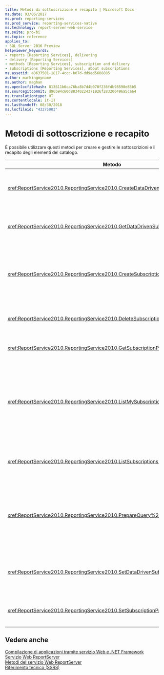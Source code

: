```yaml
---
title: Metodi di sottoscrizione e recapito | Microsoft Docs
ms.date: 03/06/2017
ms.prod: reporting-services
ms.prod_service: reporting-services-native
ms.technology: report-server-web-service
ms.suite: pro-bi
ms.topic: reference
applies_to:
- SQL Server 2016 Preview
helpviewer_keywords:
- reports [Reporting Services], delivering
- delivery [Reporting Services]
- methods [Reporting Services], subscription and delivery
- subscriptions [Reporting Services], about subscriptions
ms.assetid: a8637501-1817-4ccc-b07d-dd9ed5608805
author: markingmyname
ms.author: maghan
ms.openlocfilehash: 813611b6ca76ba8b7d4b070f236fdb98590e85b5
ms.sourcegitcommit: d96b94c60d88340224371926f283200496a5ca64
ms.translationtype: HT
ms.contentlocale: it-IT
ms.lasthandoff: 08/30/2018
ms.locfileid: "43275003"
---
```

# <a name="subscription-and-delivery-methods"></a>Metodi di sottoscrizione e recapito
  È possibile utilizzare questi metodi per creare e gestire le sottoscrizioni e il recapito degli elementi del catalogo.  
  
|Metodo|Azione|  
|------------|------------|  
|<xref:ReportService2010.ReportingService2010.CreateDataDrivenSubscription%2A>|Crea una sottoscrizione guidata dai dati per un elemento specificato.|  
|<xref:ReportService2010.ReportingService2010.GetDataDrivenSubscriptionProperties%2A>|Restituisce le proprietà per una sottoscrizione guidata dai dati.|  
|<xref:ReportService2010.ReportingService2010.CreateSubscription%2A>|Crea una sottoscrizione per l'elemento specificato nel database del server di report o nella raccolta di SharePoint.|  
|<xref:ReportService2010.ReportingService2010.DeleteSubscription%2A>|Elimina una sottoscrizione dal database del server di report.|  
|<xref:ReportService2010.ReportingService2010.GetSubscriptionProperties%2A>|Restituisce le proprietà di una sottoscrizione.|  
|<xref:ReportService2010.ReportingService2010.ListMySubscriptions%2A>|Recupera un elenco di sottoscrizioni create dall'utente corrente del server di report o del sito di SharePoint per l'elemento del catalogo specificato.|  
|<xref:ReportService2010.ReportingService2010.ListSubscriptions%2A>|Recupera un elenco di sottoscrizioni creato per un elemento specificato.|  
|<xref:ReportService2010.ReportingService2010.PrepareQuery%2A>|Restituisce un set di dati contenente i campi recuperati dalla query per il recapito per una sottoscrizione guidata dai dati.|  
|<xref:ReportService2010.ReportingService2010.SetDataDrivenSubscriptionProperties%2A>|Imposta i valori delle proprietà di una sottoscrizione guidata dai dati.|  
|<xref:ReportService2010.ReportingService2010.SetSubscriptionProperties%2A>|Imposta i valori delle proprietà di una sottoscrizione.|  
  
## <a name="see-also"></a>Vedere anche  
 [Compilazione di applicazioni tramite servizio Web e .NET Framework](../../../reporting-services/report-server-web-service/net-framework/building-applications-using-the-web-service-and-the-net-framework.md)   
 [Servizio Web ReportServer](../../../reporting-services/report-server-web-service/report-server-web-service.md)   
 [Metodi del servizio Web ReportServer](../../../reporting-services/report-server-web-service/methods/report-server-web-service-methods.md)   
 [Riferimento tecnico &#40;SSRS&#41;](../../../reporting-services/technical-reference-ssrs.md)  
  
  
